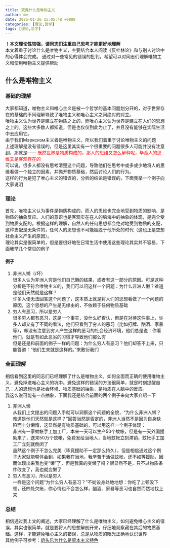 ```yaml
---
title: 究竟什么是唯物主义
author: me
date: 2025-01-26 15:05:48 +0800
categories: [理论,哲学]
tags: [理论,哲学]
---
```

**！本文理论性较强，请同志们注重自己思考才能更好地理解**<br>
本文着重于讨论什么是唯物主义，主要结合本人阅读《反杜林论》和与别人讨论中的心得体会完成。
通过对一些常见的错误的批判，希望可以对同志们理解唯物主义和使用唯物主义提供帮助
## 什么是唯物主义
### 基础的理解
大家都知道，唯物主义和唯心主义是被一个哲学的基本问题划分开的，对于世界存在的基础的不同理解导致了唯物主义和唯心主义之间绝对的对立。<br>
唯物主义认为世界是建立在物质之上的，而唯心主义认为世界是建立在人们的思想之上的。这些大多数人都知道，但是也仅仅到此为止了，并且没有能够在实际生活中去应用它。<br>
由于我们<span class="lang_russian">Мэрксизм</span>主义者是唯物主义，所以我们着重于讨论唯物主义的问题<br>
上述理解是没有错误的，但是这里其实有一个很重要的问题很多人可能并没有注意到，那就是—— <span style = "color : red">既然世界是物质构成的，那人的思维又怎么解释呢，毕竟人的思维又是客观存在的</span><br>
可以说，很多人都没有思考清楚这个问题，导致他们在思考中或多或少地将人的思维看做一个独立的因素，并抛开物质基础，然后讨论人们的行为。<br>
这样的行为是犯了唯心主义的错误的，分析的结论是错误的，下面我举一个例子向大家说明
### 理论
首先，唯物主义认为事件是物质构成的，而人的思维也完全地受到物质的影响，是物质的抽象反应。人们的意识也是客观实在在人的脑海中的抽象的体现，是完全受到物质支配的。根据这样的理解，自然人的任何思想都会绝对地受到物质的支配，这种支配是无条件的，任何人的思想也不可能超脱于他所处的时代（这也正是空想社会主义产生的原因）。<br>
理论其实是很简单的，但是要很好地在日常生活中使用这些理论其实并不容易，下面我举几个常见的例子
#### 例子
1. 非洲人懒（/坏）<br>
很多人认为非洲人穷是他们自己懒的结果，或者有这一部分的原因。可是这种分析是不符合唯物主义的，我们可以问这样一个问题：为什么非洲人懒？难道是他们天然就是这样？<br>
许多人便无法回答这个问题了，这本质上就是将人们的思想看做了一个问题的原因，这个思想的产生是无缘由的，不依赖于任何物质基础
2. 穷人有恶习，所以是穷人<br>
很多穷人都有恶习，这是一个事实，没什么好否认，但是在对待这件事上，许多人却又有了不同的看法，他们只看到了穷人的恶习（比如打牌、酗酒、家暴等），却没有注意到穷人产生这样的恶习的社会经济环境，他们总是说：你看他们，就是有如此恶劣的习惯才导致他们那么穷<br>
但是还是和前面的例子一样的问题：为什么穷人有恶习？他们却答不上来，只能答道：“他们生来就是这样的。”来敷衍我们
### 全面理解
相信看到这里的同志们已经理解了什么是唯物主义，如何全面而正确的使用唯物主义，避免掉进唯心主义的坑中。避免这样的错误的方法很简单，就是时刻提醒自己：人的思想也是社会环境、物质基础的抽象，是物质在人脑中的反应。<br>
我这么说可能有一点抽象，下面我还是结合前面的两个例子来向大家介绍一下
1. 非洲人懒<br>
从我们上文提出的问题入手就可以洞察这个问题的全貌，“为什么非洲人懒？难道是他们天然就是这样？”回答当然是否定的，非洲人当然不是因为自身缺陷而十分懒惰，这显然是有物质基础的，可以用这样一个例子体现：<br>
非洲有一家蚊帐手工加工厂，本来一天可以生产50个蚊帐，但是有一天外国援助来了，送来50万个蚊帐，免费发给当地人，当地蚊帐立刻滞销，蚊帐手工加工厂立刻就倒闭了<br>
虽然这个例子不怎么完美（毕竟援助不一定那么持久），但是相信通过这个例子大家就能够体会到，如果我在当地，我辛苦干活做蚊帐，还不如等援助，因而体现出来我也变“懒”了，但是我真的变懒了吗？很显然不是，只不过物质条件改变了，我也就变懒了
2. 穷人有恶习，所以是穷人<br>
一样是这个问题“为什么穷人有恶习？”不妨设身处地地想：你吃了上顿没下顿，还四处欠账，你心情也不会怎么样，酗酒、家暴等恶习也自然而然地找上来
### 总结
相信通过我上文的阐述，大家已经理解了什么是唯物主义，如何避免唯心主义的错误，其实也很简单，就是要将人的思想解剖开来，仔细地观察藏在其后的物质基础。这样，才能避免唯心主义的错误，总是从物质的眼光正确地认识世界<br>
其他例子可参考：[奶头乐为什么是资本主义特色](../%E5%A5%B6%E5%A4%B4%E4%B9%90%E4%B8%BA%E4%BB%80%E4%B9%88%E6%98%AF%E8%B5%84%E6%9C%AC%E4%B8%BB%E4%B9%89%E7%89%B9%E8%89%B2)
